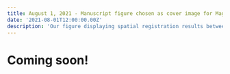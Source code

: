 ```yaml
---
title: August 1, 2021 - Manuscript figure chosen as cover image for Magnetic Resonance in Medicine
date: '2021-08-01T12:00:00.00Z'
description: 'Our figure displaying spatial registration results between microCT and diffusion MRI orientation distribution functions is featured on the August 2021 cover.'
---
```


# Coming soon!

